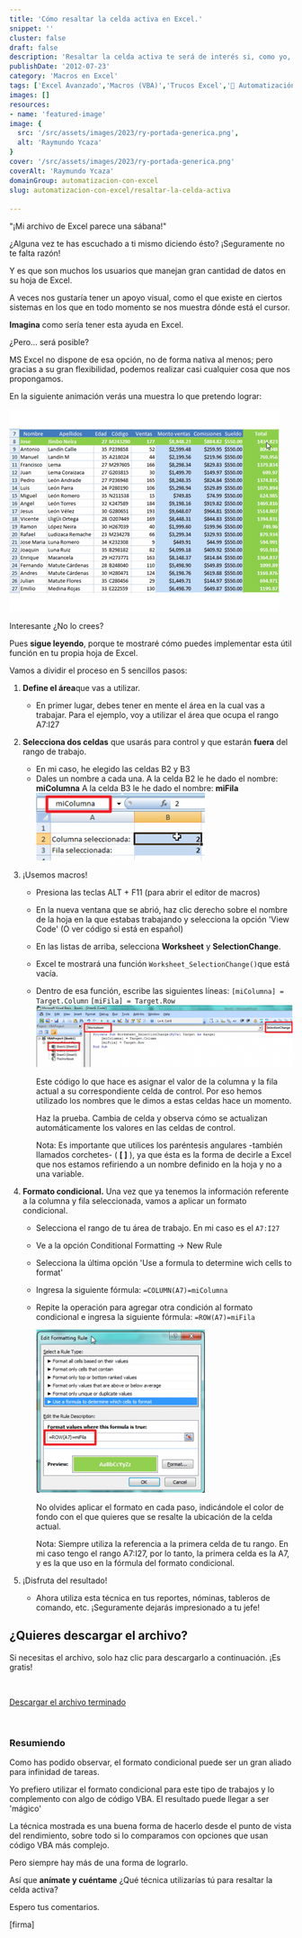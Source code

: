 ```yaml
---
title: 'Cómo resaltar la celda activa en Excel.'
snippet: ''
cluster: false
draft: false 
description: 'Resaltar la celda activa te será de interés si, como yo, tienes de esos archivos que parecen una ""sábana"" y no quieres extraviarte entre todos esos datos.'
publishDate: '2012-07-23'
category: 'Macros en Excel'
tags: ['Excel Avanzado','Macros (VBA)','Trucos Excel','🤖 Automatización con Excel']
images: []
resources: 
- name: 'featured-image'
image: {
  src: '/src/assets/images/2023/ry-portada-generica.png',
  alt: 'Raymundo Ycaza'
}
cover: '/src/assets/images/2023/ry-portada-generica.png'
coverAlt: 'Raymundo Ycaza'
domainGroup: automatizacion-con-excel
slug: automatizacion-con-excel/resaltar-la-celda-activa

---
```


"¡Mi archivo de Excel parece una sábana!"

¿Alguna vez te has escuchado a ti mismo diciendo ésto? ¡Seguramente no te falta razón!

Y es que son muchos los usuarios que manejan gran cantidad de datos en su hoja de Excel.

A veces nos gustaría tener un apoyo visual, como el que existe en ciertos sistemas en los que en todo momento se nos muestra dónde está el cursor.

**Imagina** como sería tener esta ayuda en Excel.

¿Pero... será posible?

MS Excel no dispone de esa opción, no de forma nativa al menos; pero gracias a su gran flexibilidad, podemos realizar casi cualquier cosa que nos propongamos.

En la siguiente animación verás una muestra lo que pretendo lograr:

![Cómo resaltar celda activa](/src/assets/images/2023/como-resaltar-celda-activa31.gif "Cómo resaltar celda activa")

Interesante ¿No lo crees?

Pues **sigue leyendo**, porque te mostraré cómo puedes implementar esta útil función en tu propia hoja de Excel.

Vamos a dividir el proceso en 5 sencillos pasos:

1. **Define el área**que vas a utilizar.
    - En primer lugar, debes tener en mente el área en la cual vas a trabajar. Para el ejemplo, voy a utilizar el área que ocupa el rango A7:I27
2. **Selecciona dos celdas** que usarás para control y que estarán **fuera** del rango de trabajo.
    - En mi caso, he elegido las celdas B2 y B3
    - Dales un nombre a cada una. A la celda B2 le he dado el nombre: **miColumna** A la celda B3 le he dado el nombre: **miFila**[![Dándole un nombre a las celdas de control](/src/assets/images/2023/Image-011-300x1201.png "Dándole un nombre a las celdas de control")](http://raymundoycaza.com/wp-content/uploads/Image-0111.png)
3. ¡Usemos macros!
    - Presiona las teclas ALT + F11 (para abrir el editor de macros)
    - En la nueva ventana que se abrió, haz clic derecho sobre el nombre de la hoja en la que estabas trabajando y selecciona la opción 'View Code' (O ver código si está en español)
    - En las listas de arriba, selecciona **Worksheet** y **SelectionChange**.
    - Excel te mostrará una función `Worksheet_SelectionChange()`que está vacía.
    - Dentro de esa función, escribe las siguientes líneas: `[miColumna] = Target.Column` `[miFila] = Target.Row` [![Creando macro](/src/assets/images/2023/creando-macro-resaltar-celda1-600x1441.png "Creando macro")](http://raymundoycaza.com/wp-content/uploads/creando-macro-resaltar-celda11.png)
        
        Este código lo que hace es asignar el valor de la columna y la fila actual a su correspondiente celda de control. Por eso hemos utilizado los nombres que le dimos a estas celdas hace un momento.
        
        Haz la prueba. Cambia de celda y observa cómo se actualizan automáticamente los valores en las celdas de control.
        
        Nota: Es importante que utilices los paréntesis angulares -también llamados corchetes- ( **\[ \]** ), ya que ésta es la forma de decirle a Excel que nos estamos refiriendo a un nombre definido en la hoja y no a una variable.
        
4. **Formato condicional.** Una vez que ya tenemos la información referente a la columna y fila seleccionada, vamos a aplicar un formato condicional.
    - Selecciona el rango de tu área de trabajo. En mi caso es el `A7:I27`
    - Ve a la opción Conditional Formatting -> New Rule
    - Selecciona la última opción 'Use a formula to determine wich cells to format'
    - Ingresa la siguiente fórmula: `=COLUMN(A7)=miColumna`
    - Repite la operación para agregar otra condición al formato condicional e ingresa la siguiente fórmula: `=ROW(A7)=miFila`
        
        [![Aplicar formato condicional](/src/assets/images/2023/resaltar-celda-formato-condicional-300x2901.png "Aplicar formato condicional")](http://raymundoycaza.com/wp-content/uploads/resaltar-celda-formato-condicional1.png)
        
        No olvides aplicar el formato en cada paso, indicándole el color de fondo con el que quieres que se resalte la ubicación de la celda actual.
        
        Nota: Siempre utiliza la referencia a la primera celda de tu rango. En mi caso tengo el rango A7:I27, por lo tanto, la primera celda es la A7, y es la que uso en la fórmula del formato condicional.
        
5. ¡Disfruta del resultado!
    - Ahora utiliza esta técnica en tus reportes, nóminas, tableros de comando, etc. ¡Seguramente dejarás impresionado a tu jefe!

## ¿Quieres descargar el archivo?

Si necesitas el archivo, solo haz clic para descargarlo a continuación. ¡Es gratis!

 

[Descargar el archivo terminado](http://raymundoycaza.com/wp-content/uploads/resaltar-celda-activa.xlsm)

 

### Resumiendo

Como has podido observar, el formato condicional puede ser un gran aliado para infinidad de tareas.

Yo prefiero utilizar el formato condicional para este tipo de trabajos y lo complemento con algo de código VBA. El resultado puede llegar a ser 'mágico'

La técnica mostrada es una buena forma de hacerlo desde el punto de vista del rendimiento, sobre todo si lo comparamos con opciones que usan código VBA más complejo.

Pero siempre hay más de una forma de lograrlo.

Así que **anímate y cuéntame** ¿Qué técnica utilizarías tú para resaltar la celda activa?

Espero tus comentarios.

\[firma\]
